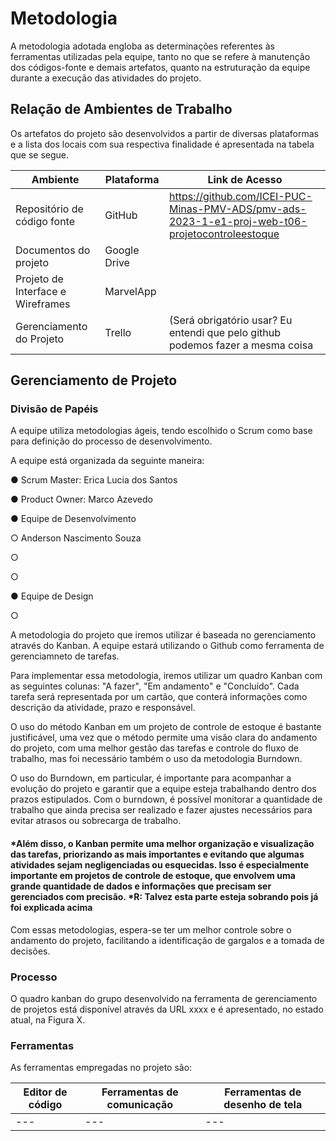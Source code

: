 # Metodologia

A metodologia adotada engloba as determinações referentes às ferramentas utilizadas pela equipe, tanto no que se refere à manutenção dos códigos-fonte e demais artefatos, quanto na estruturação da equipe durante a execução das atividades do projeto.

## Relação de Ambientes de Trabalho

Os artefatos do projeto são desenvolvidos a partir de diversas plataformas e a lista dos locais com sua respectiva finalidade é apresentada na tabela que se segue.

| Ambiente |	Plataforma	| Link de Acesso |
| --- | --- | --- |
| Repositório de código fonte |	GitHub	| https://github.com/ICEI-PUC-Minas-PMV-ADS/pmv-ads-2023-1-e1-proj-web-t06-projetocontroleestoque |
| Documentos do projeto |	Google Drive	|  |
| Projeto de Interface e Wireframes |	MarvelApp	| |
| Gerenciamento do Projeto	| Trello	| (Será obrigatório usar? Eu entendi que pelo github podemos fazer a mesma coisa  |



## Gerenciamento de Projeto

### Divisão de Papéis

A equipe utiliza metodologias ágeis, tendo escolhido o Scrum como base para definição do processo de desenvolvimento.

A equipe está organizada da seguinte maneira:

●	Scrum Master: Erica Lucia dos Santos

●	Product Owner: Marco Azevedo

●	Equipe de Desenvolvimento

 ○	Anderson Nascimento Souza
 
 ○	
 
 ○	

●	Equipe de Design

 ○

A metodologia do projeto que iremos utilizar é baseada no gerenciamento através do Kanban. A equipe estará utilizando o Github como ferramenta de gerenciamneto de tarefas. 

Para implementar essa metodologia, iremos utilizar um quadro Kanban com as seguintes colunas: "A fazer", "Em andamento" e "Concluído". Cada tarefa será representada por um cartão, que conterá informações como descrição da atividade, prazo e responsável.

O uso do método Kanban em um projeto de controle de estoque é bastante justificável, uma vez que o método permite uma visão clara do andamento do projeto, com uma melhor gestão das tarefas e controle do fluxo de trabalho, mas foi necessário também o uso da metodologia Burndown.

O uso do Burndown, em particular, é importante para acompanhar a evolução do projeto e garantir que a equipe esteja trabalhando dentro dos prazos estipulados. Com o burndown, é possível monitorar a quantidade de trabalho que ainda precisa ser realizado e fazer ajustes necessários para evitar atrasos ou sobrecarga de trabalho.

#### *Além disso, o Kanban permite uma melhor organização e visualização das tarefas, priorizando as mais importantes e evitando que algumas atividades sejam negligenciadas ou esquecidas. Isso é especialmente importante em projetos de controle de estoque, que envolvem uma grande quantidade de dados e informações que precisam ser gerenciados com precisão.  *R: Talvez esta parte esteja sobrando pois já foi explicada acima

Com essas metodologias, espera-se ter um melhor controle sobre o andamento do projeto, facilitando a identificação de gargalos e a tomada de decisões.

### Processo

O quadro kanban do grupo desenvolvido na ferramenta de gerenciamento de projetos está disponível através da URL xxxx e é apresentado, no estado atual, na Figura X.

### Ferramentas

As ferramentas empregadas no projeto são:

| Editor de código | Ferramentas de comunicação |Ferramentas de desenho de tela |
| --- | --- | --- |
| --- | --- | --- |
